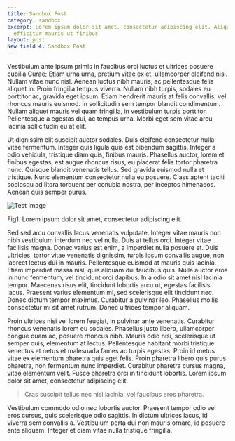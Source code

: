 ```yaml
---
title: Sandbox Post
category: sandbox
excerpt: Lorem ipsum dolor sit amet, consectetur adipiscing elit. Aliquam pharetra
  efficitur mauris ut finibus
layout: post
New field 4: Sandbox Post
---
```


Vestibulum ante ipsum primis in faucibus orci luctus et ultrices posuere cubilia Curae; Etiam urna urna, pretium vitae ex et, ullamcorper eleifend nisi. Nullam vitae nunc nisl. Aenean luctus nibh mauris, ac pellentesque felis aliquet in. Proin fringilla tempus viverra. Nullam nibh turpis, sodales eu porttitor ac, gravida eget ipsum. Etiam hendrerit mauris at felis convallis, vel rhoncus mauris euismod. In sollicitudin sem tempor blandit condimentum. Nullam aliquet mauris vel quam fringilla, in vestibulum turpis porttitor. Pellentesque a egestas dui, ac tempus urna. Morbi eget sem vitae arcu lacinia sollicitudin eu at elit.

Ut dignissim elit suscipit auctor sodales. Duis eleifend consectetur nulla vitae fermentum. Integer quis ligula quis est bibendum sagittis. Integer a odio vehicula, tristique diam quis, finibus mauris. Phasellus auctor, lorem et finibus egestas, est augue rhoncus risus, eu placerat felis tortor pharetra nunc. Quisque blandit venenatis tellus. Sed gravida euismod nulla et tristique. Nunc elementum consectetur nulla eu posuere. Class aptent taciti sociosqu ad litora torquent per conubia nostra, per inceptos himenaeos. Aenean quis semper purus. 

![Test Image ](https://i.ytimg.com/vi/yaqe1qesQ8c/maxresdefault.jpg) 
<figcaption>Fig1. Lorem ipsum dolor sit amet, consectetur adipiscing elit.</figcaption>

 Sed sed arcu convallis lacus venenatis vulputate. Integer vitae mauris non nibh vestibulum interdum nec vel nulla. Duis at tellus orci. Integer vitae facilisis magna. Donec varius est enim, a imperdiet nulla posuere et. Duis ultricies, tortor vitae venenatis dignissim, turpis ipsum convallis augue, non laoreet lectus dui in mauris. Pellentesque euismod at mauris quis lacinia. Etiam imperdiet massa nisl, quis aliquam dui faucibus quis. Nulla auctor eros in nunc fermentum, vel tincidunt orci dapibus. In a odio sit amet nisl lacinia tempor. Maecenas risus elit, tincidunt lobortis arcu ut, egestas facilisis lacus. Praesent varius elementum mi, sed scelerisque elit tincidunt nec. Donec dictum tempor maximus. Curabitur a pulvinar leo. Phasellus mollis consectetur mi sit amet rutrum. Donec ultrices tempor aliquam.

Proin ultrices nisi vel lorem feugiat, in pulvinar ante venenatis. Curabitur rhoncus venenatis lorem eu sodales. Phasellus justo libero, ullamcorper congue quam ac, posuere rhoncus nibh. Mauris odio nisi, scelerisque ut semper quis, elementum at lectus. Pellentesque habitant morbi tristique senectus et netus et malesuada fames ac turpis egestas. Proin id metus vitae ex elementum pharetra quis eget felis. Proin pharetra libero quis purus pharetra, non fermentum nunc imperdiet. Curabitur pharetra cursus magna, vitae elementum velit. Fusce pharetra orci in tincidunt lobortis. Lorem ipsum dolor sit amet, consectetur adipiscing elit. 

> Cras suscipit tellus nec nisl lacinia, vel faucibus eros pharetra.

Vestibulum commodo odio nec lobortis auctor. Praesent tempor odio vel eros cursus, quis scelerisque odio sagittis. In dictum ultrices lacus, id viverra sem convallis a. Vestibulum porta dui non mauris ornare, id posuere ante aliquam. Integer et diam vitae nulla tristique fringilla.
